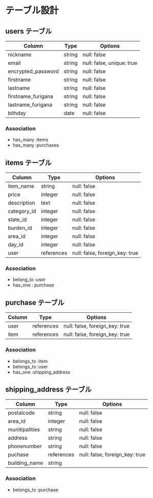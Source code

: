 # テーブル設計

## users テーブル

| Column             | Type   | Options                   |
| ------------------ | ------ | ------------------------- |
| nickname           | string | null: false               |
| email              | string | null: false, unique: true |
| encrypted_password | string | null: false               |
| firstname          | string | null: false               |
| lastname           | string | null: false               |
| firstname_furigana | string | null: false               |
| lastname_furigana  | string | null: false               |
| bithday            | date   | null: false               |

### Association

- has_many :items
- has_many :purchases

## items テーブル

| Column      | Type       | Options                        |
| ----------- | ---------- | ------------------------------ |
| item_name   | string     | null: false                    |
| price       | integer    | null: false                    |
| description | text       | null: false                    |
| category_id | integer    | null: false                    |
| state_id    | integer    | null: false                    |
| burden_id   | integer    | null: false                    |
| area_id     | integer    | null: false                    |
| day_id      | integer    | null: false                    |
| user        | references | null: false, foreign_key: true |

### Association

- belong_to :user
- has_one : purchase

## purchase テーブル

| Column | Type       | Options                        |
| ------ | ---------- | ------------------------------ |
| user   | references | null: false, foreign_key: true |
| item   | references | null: false, foreign_key: true |

### Association

- belongs_to :item
- belongs_to :user
- has_one :shipping_address

## shipping_address テーブル

| Column         | Type       | Options                        |
| -------------- | ---------- | ------------------------------ |
| postalcode     | string     | null: false                    |
| area_id        | integer    | null: false                    |
| munitipalities | string     | null: false                    |
| address        | string     | null: false                    |
| phonenumber    | string     | null: false                    |
| puchase        | references | null: false, foreign_key: true | 
| building_name  | string     |                                |

### Association

- belongs_to :purchase